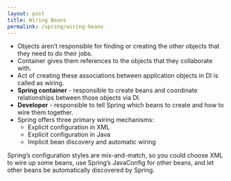 ```yaml
---
layout: post
title: Wiring Beans
permalink: /spring/wiring-beans
---
```


- Objects aren’t responsible for finding or creating the other objects that they need to do their jobs. 
- Container gives them references to the objects that they collaborate with. 
- Act of creating these associations between application objects in DI is called as wiring.
- **Spring container** - responsible to create beans and coordinate relationships between those objects via DI. 
- **Developer** - responsible to tell Spring which beans to create and how to wire them together. 
- Spring offers three primary wiring mechanisms:
  - Explicit configuration in XML
  - Explicit configuration in Java
  - Implicit bean discovery and automatic wiring

Spring’s configuration styles are mix-and-match, so you could choose XML to wire up some beans, use Spring’s JavaConfig for other beans, and let other beans be automatically discovered by Spring.

